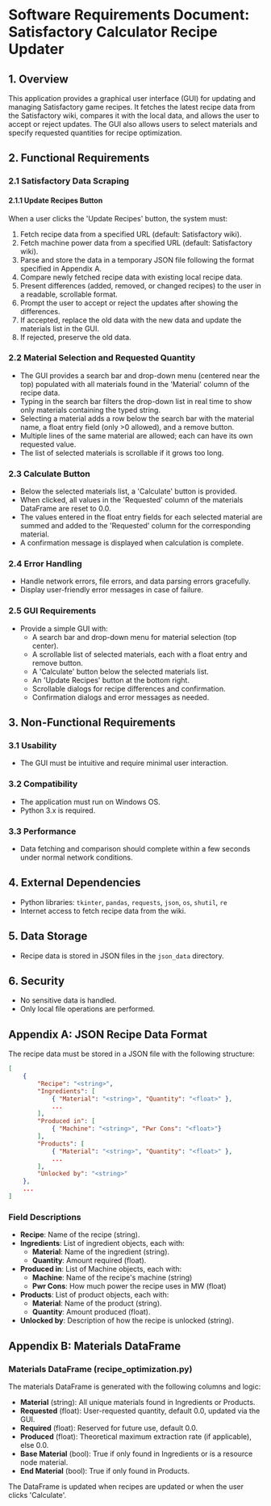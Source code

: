 # Software Requirements Document: Satisfactory Calculator Recipe Updater

## 1. Overview

This application provides a graphical user interface (GUI) for updating and managing Satisfactory game recipes. It fetches the latest recipe data from the Satisfactory wiki, compares it with the local data, and allows the user to accept or reject updates. The GUI also allows users to select materials and specify requested quantities for recipe optimization.

## 2. Functional Requirements

### 2.1 Satisfactory Data Scraping

#### 2.1.1 Update Recipes Button

When a user clicks the 'Update Recipes' button, the system must:

1. Fetch recipe data from a specified URL (default: Satisfactory wiki).
2. Fetch machine power data from a specified URL (default: Satisfactory wiki).
3. Parse and store the data in a temporary JSON file following the format specified in Appendix A.
4. Compare newly fetched recipe data with existing local recipe data.
5. Present differences (added, removed, or changed recipes) to the user in a readable, scrollable format.
6. Prompt the user to accept or reject the updates after showing the differences.
7. If accepted, replace the old data with the new data and update the materials list in the GUI.
8. If rejected, preserve the old data.

### 2.2 Material Selection and Requested Quantity

- The GUI provides a search bar and drop-down menu (centered near the top) populated with all materials found in the 'Material' column of the recipe data.
- Typing in the search bar filters the drop-down list in real time to show only materials containing the typed string.
- Selecting a material adds a row below the search bar with the material name, a float entry field (only >0 allowed), and a remove button.
- Multiple lines of the same material are allowed; each can have its own requested value.
- The list of selected materials is scrollable if it grows too long.

### 2.3 Calculate Button

- Below the selected materials list, a 'Calculate' button is provided.
- When clicked, all values in the 'Requested' column of the materials DataFrame are reset to 0.0.
- The values entered in the float entry fields for each selected material are summed and added to the 'Requested' column for the corresponding material.
- A confirmation message is displayed when calculation is complete.

### 2.4 Error Handling
- Handle network errors, file errors, and data parsing errors gracefully.
- Display user-friendly error messages in case of failure.

### 2.5 GUI Requirements
- Provide a simple GUI with:
  - A search bar and drop-down menu for material selection (top center).
  - A scrollable list of selected materials, each with a float entry and remove button.
  - A 'Calculate' button below the selected materials list.
  - An 'Update Recipes' button at the bottom right.
  - Scrollable dialogs for recipe differences and confirmation.
  - Confirmation dialogs and error messages as needed.

## 3. Non-Functional Requirements

### 3.1 Usability
- The GUI must be intuitive and require minimal user interaction.

### 3.2 Compatibility
- The application must run on Windows OS.
- Python 3.x is required.

### 3.3 Performance
- Data fetching and comparison should complete within a few seconds under normal network conditions.

## 4. External Dependencies

- Python libraries: `tkinter`, `pandas`, `requests`, `json`, `os`, `shutil`, `re`
- Internet access to fetch recipe data from the wiki.

## 5. Data Storage

- Recipe data is stored in JSON files in the `json_data` directory.

## 6. Security

- No sensitive data is handled.
- Only local file operations are performed.

## Appendix A: JSON Recipe Data Format

The recipe data must be stored in a JSON file with the following structure:

```json
[
	{
		"Recipe": "<string>",
		"Ingredients": [
			{ "Material": "<string>", "Quantity": "<float>" },
			...
		],
		"Produced in": [
            { "Machine": "<string>", "Pwr Cons": "<float>"}
        ],
		"Products": [
			{ "Material": "<string>", "Quantity": "<float>" },
			...
		],
		"Unlocked by": "<string>"
	},
	...
]
```

### Field Descriptions

- **Recipe**: Name of the recipe (string).
- **Ingredients**: List of ingredient objects, each with:
	- **Material**: Name of the ingredient (string).
	- **Quantity**: Amount required (float).
- **Produced in**: List of Machine objects, each with:
    - **Machine**: Name of the recipe's machine (string)
    - **Pwr Cons**: How much power the recipe uses in MW (float)
- **Products**: List of product objects, each with:
	- **Material**: Name of the product (string).
	- **Quantity**: Amount produced (float).
- **Unlocked by**: Description of how the recipe is unlocked (string).

## Appendix B: Materials DataFrame

### Materials DataFrame (recipe_optimization.py)

The materials DataFrame is generated with the following columns and logic:

- **Material** (string): All unique materials found in Ingredients or Products.
- **Requested** (float): User-requested quantity, default 0.0, updated via the GUI.
- **Required** (float): Reserved for future use, default 0.0.
- **Produced** (float): Theoretical maximum extraction rate (if applicable), else 0.0.
- **Base Material** (bool): True if only found in Ingredients or is a resource node material.
- **End Material** (bool): True if only found in Products.

The DataFrame is updated when recipes are updated or when the user clicks 'Calculate'.
